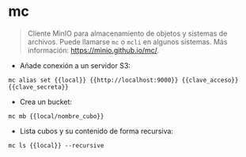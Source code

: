 # mc

> Cliente MinIO para almacenamiento de objetos y sistemas de archivos.
> Puede llamarse `mc` o `mcli` en algunos sistemas.
> Más información: <https://minio.github.io/mc/>.

- Añade conexión a un servidor S3:

`mc alias set {{local}} {{http://localhost:9000}} {{clave_acceso}} {{clave_secreta}}`

- Crea un bucket:

`mc mb {{local/nombre_cubo}}`

- Lista cubos y su contenido de forma recursiva:

`mc ls {{local}} --recursive`
